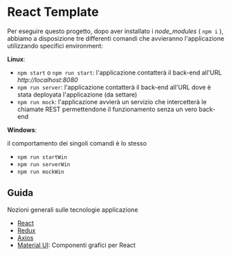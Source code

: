 # React Template

Per eseguire questo progetto, dopo aver installato i _node_modules_ ( `npm i` ), abbiamo a disposizione tre differenti comandi che avvieranno l'applicazione utilizzando specifici environment:

 __Linux__:

- `npm start` o `npm run start`:  l'applicazione contatterà il back-end all'URL _http://localhost:8080_ 
- `npm run server`: l'applicazione contatterà il back-end all'URL dove è stata deployata l'applicazione (da settare)
- `npm run mock`: l'applicazione avvierà un servizio che intercetterà le chiamate REST permettendone il funzionamento senza un vero back-end

 __Windows__: 

il comportamento dei singoli comandi è lo stesso

- `npm run startWin` 
- `npm run serverWin`
- `npm run mockWin`

## Guida

Nozioni generali sulle tecnologie  applicazione

- [React](./docs/react.md)
- [Redux](./docs/redux.md)
- [Axios](./docs/axios.md)
- [Material UI](https://material-ui.com/): Componenti grafici per React
